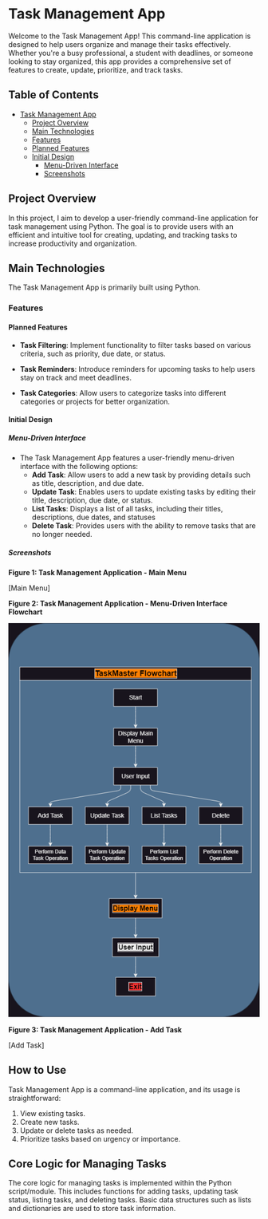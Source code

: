 # Task Management App

Welcome to the Task Management App! This command-line application is designed to help users organize and manage their tasks effectively. Whether you're a busy professional, a student with deadlines, or someone looking to stay organized, this app provides a comprehensive set of features to create, update, prioritize, and track tasks.

## Table of Contents

- [Task Management App](#task-management-app)
  - [Project Overview](#project-overview)
  - [Main Technologies](#main-technologies)
  - [Features](#features)
  - [Planned Features](#planned-features)
  - [Initial Design](#initial-design)
      - [Menu-Driven Interface](#menu-driven-interface)
      - [Screenshots](#screenshots)


## Project Overview

In this project, I aim to develop a user-friendly command-line application for task management using Python. The goal is to provide users with an efficient and intuitive tool for creating, updating, and tracking tasks to increase productivity and organization.

## Main Technologies

The Task Management App is primarily built using Python.

### Features

#### Planned Features

- **Task Filtering**: Implement functionality to filter tasks based on various criteria, such as priority, due date, or  status.
  
- **Task Reminders**: Introduce reminders for upcoming tasks to help users stay on track and meet deadlines.
  
- **Task Categories**: Allow users to categorize tasks into different categories or projects for better organization.

#### Initial Design

##### Menu-Driven Interface

- The Task Management App features a user-friendly menu-driven interface with the following options:
  - **Add Task**: Allow users to add a new task by providing details such as title, description, and due date.
  - **Update Task**: Enables users to update existing tasks by editing their title, description, due date, or status.
  - **List Tasks**: Displays a list of all tasks, including their titles, descriptions, due dates, and statuses
  - **Delete Task**: Provides users with the ability to remove tasks that are no longer needed.

##### Screenshots

**Figure 1: Task Management Application - Main Menu**

[Main Menu]

**Figure 2: Task Management Application - Menu-Driven Interface Flowchart**

![Menu-Driven Interface](./docs/Menu-Driven-Interface-Flowchart.png)

**Figure 3: Task Management Application - Add Task**

[Add Task]

## How to Use

Task Management App is a command-line application, and its usage is straightforward:

1. View existing tasks.
2. Create new tasks.
3. Update or delete tasks as needed.
4. Prioritize tasks based on urgency or importance.

## Core Logic for Managing Tasks

The core logic for managing tasks is implemented within the Python script/module. This includes functions for adding tasks, updating task status, listing tasks, and deleting tasks. Basic data structures such as lists and dictionaries are used to store task information. 